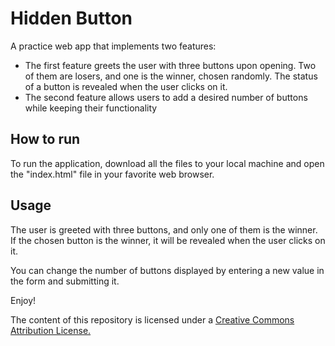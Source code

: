 # Hidden Button

A practice web app that implements two features:

<ul>
<li> The first feature greets the user with three buttons upon opening. Two of them are losers, and one 
is the winner, chosen randomly. The status of a button is revealed when 
the user clicks on it.</li>
<li>The second feature allows users to add a desired number of buttons 
while keeping their functionality</li>
</ul>

## How to run

To run the application, download all the files to your local machine and 
open the "index.html" file in your favorite web browser.

## Usage

The user is greeted with three buttons, and only one of them is the 
winner.
If the chosen button is the winner, it will be revealed when the user 
clicks on it.

You can change the number of buttons displayed by entering a new value in 
the form and submitting it.

Enjoy!


The content of this repository is licensed under a [Creative Commons 
Attribution License.](https://creativecommons.org/licenses/by/4.0/deed.en)

